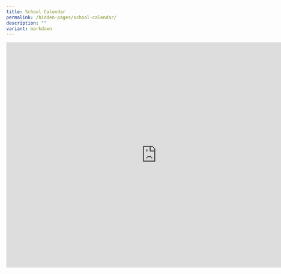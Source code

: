 ```yaml
---
title: School Calendar
permalink: /hidden-pages/school-calendar/
description: ""
variant: markdown
---
```

<iframe scrolling="no" frameborder="0" height="600" width="800" style="border: 0" src="https://calendar.google.com/calendar/embed?src=c_58ea86cd4d314a4f0b9cafa52dbb9348bb5ae2fb093a9079f815ec29dde841e1%40group.calendar.google.com&amp;ctz=Asia%2FSingapore"></iframe>